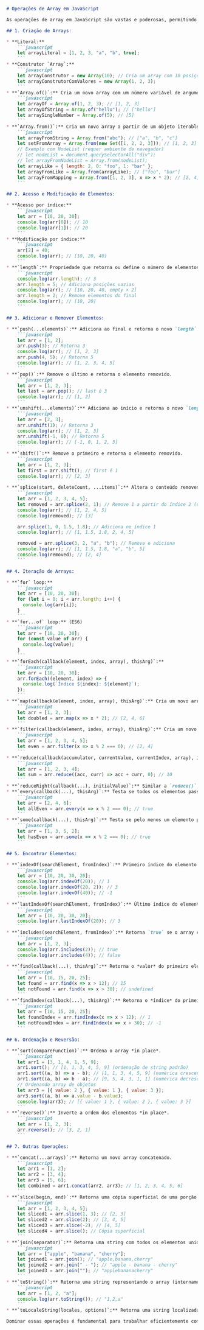 ```markdown
# Operações de Array em JavaScript

As operações de array em JavaScript são vastas e poderosas, permitindo manipular e trabalhar com coleções de dados de diversas maneiras. Aqui estão as principais categorias e operações com exemplos:

## 1. Criação de Arrays:

* **Literal:**
    ```javascript
    let arrayLiteral = [1, 2, 3, "a", "b", true];
    ```
* **Construtor `Array`:**
    ```javascript
    let arrayConstrutor = new Array(10); // Cria um array com 10 posições vazias
    let arrayConstrutorComValores = new Array(1, 2, 3);
    ```
* **`Array.of()`:** Cria um novo array com um número variável de argumentos.
    ```javascript
    let arrayOf = Array.of(1, 2, 3); // [1, 2, 3]
    let arrayOfString = Array.of("hello"); // ["hello"]
    let arraySingleNumber = Array.of(5); // [5]
    ```
* **`Array.from()`:** Cria um novo array a partir de um objeto iterable ou array-like.
    ```javascript
    let arrayFromString = Array.from("abc"); // ["a", "b", "c"]
    let setFromArray = Array.from(new Set([1, 2, 2, 3])); // [1, 2, 3]
    // Exemplo com NodeList (requer ambiente de navegador)
    // let nodeList = document.querySelectorAll("div");
    // let arrayFromNodeList = Array.from(nodeList);
    let arrayLike = { length: 2, 0: "foo", 1: "bar" };
    let arrayFromLike = Array.from(arrayLike); // ["foo", "bar"]
    let arrayFromMapping = Array.from([1, 2, 3], x => x * 2); // [2, 4, 6]
    ```

## 2. Acesso e Modificação de Elementos:

* **Acesso por índice:**
    ```javascript
    let arr = [10, 20, 30];
    console.log(arr[0]); // 10
    console.log(arr[1]); // 20
    ```
* **Modificação por índice:**
    ```javascript
    arr[2] = 40;
    console.log(arr); // [10, 20, 40]
    ```
* **`length`:** Propriedade que retorna ou define o número de elementos.
    ```javascript
    console.log(arr.length); // 3
    arr.length = 5; // Adiciona posições vazias
    console.log(arr); // [10, 20, 40, empty × 2]
    arr.length = 2; // Remove elementos do final
    console.log(arr); // [10, 20]
    ```

## 3. Adicionar e Remover Elementos:

* **`push(...elements)`:** Adiciona ao final e retorna o novo `length`.
    ```javascript
    let arr = [1, 2];
    arr.push(3); // Retorna 3
    console.log(arr); // [1, 2, 3]
    arr.push(4, 5); // Retorna 5
    console.log(arr); // [1, 2, 3, 4, 5]
    ```
* **`pop()`:** Remove o último e retorna o elemento removido.
    ```javascript
    let arr = [1, 2, 3];
    let last = arr.pop(); // last é 3
    console.log(arr); // [1, 2]
    ```
* **`unshift(...elements)`:** Adiciona ao início e retorna o novo `length`.
    ```javascript
    let arr = [2, 3];
    arr.unshift(1); // Retorna 3
    console.log(arr); // [1, 2, 3]
    arr.unshift(-1, 0); // Retorna 5
    console.log(arr); // [-1, 0, 1, 2, 3]
    ```
* **`shift()`:** Remove o primeiro e retorna o elemento removido.
    ```javascript
    let arr = [1, 2, 3];
    let first = arr.shift(); // first é 1
    console.log(arr); // [2, 3]
    ```
* **`splice(start, deleteCount, ...items)`:** Altera o conteúdo removendo/substituindo e/ou adicionando. Retorna array dos removidos.
    ```javascript
    let arr = [1, 2, 3, 4, 5];
    let removed = arr.splice(2, 1); // Remove 1 a partir do índice 2 (o 3)
    console.log(arr); // [1, 2, 4, 5]
    console.log(removed); // [3]

    arr.splice(1, 0, 1.5, 1.8); // Adiciona no índice 1
    console.log(arr); // [1, 1.5, 1.8, 2, 4, 5]

    removed = arr.splice(3, 2, "a", "b"); // Remove e adiciona
    console.log(arr); // [1, 1.5, 1.8, "a", "b", 5]
    console.log(removed); // [2, 4]
    ```

## 4. Iteração de Arrays:

* **`for` loop:**
    ```javascript
    let arr = [10, 20, 30];
    for (let i = 0; i < arr.length; i++) {
      console.log(arr[i]);
    }
    ```
* **`for...of` loop:** (ES6)
    ```javascript
    let arr = [10, 20, 30];
    for (const value of arr) {
      console.log(value);
    }
    ```
* **`forEach(callback(element, index, array), thisArg)`:**
    ```javascript
    let arr = [10, 20, 30];
    arr.forEach((element, index) => {
      console.log(`Índice ${index}: ${element}`);
    });
    ```
* **`map(callback(element, index, array), thisArg)`:** Cria um novo array com os resultados.
    ```javascript
    let arr = [1, 2, 3];
    let doubled = arr.map(x => x * 2); // [2, 4, 6]
    ```
* **`filter(callback(element, index, array), thisArg)`:** Cria um novo array com elementos que passam no teste.
    ```javascript
    let arr = [1, 2, 3, 4, 5];
    let even = arr.filter(x => x % 2 === 0); // [2, 4]
    ```
* **`reduce(callback(accumulator, currentValue, currentIndex, array), initialValue)`:** Reduz o array a um único valor.
    ```javascript
    let arr = [1, 2, 3, 4];
    let sum = arr.reduce((acc, curr) => acc + curr, 0); // 10
    ```
* **`reduceRight(callback(...), initialValue)`:** Similar a `reduce()`, mas da direita para a esquerda.
* **`every(callback(...), thisArg)`:** Testa se todos os elementos passam no teste.
    ```javascript
    let arr = [2, 4, 6];
    let allEven = arr.every(x => x % 2 === 0); // true
    ```
* **`some(callback(...), thisArg)`:** Testa se pelo menos um elemento passa no teste.
    ```javascript
    let arr = [1, 3, 5, 2];
    let hasEven = arr.some(x => x % 2 === 0); // true
    ```

## 5. Encontrar Elementos:

* **`indexOf(searchElement, fromIndex)`:** Primeiro índice do elemento ou -1.
    ```javascript
    let arr = [10, 20, 30, 20];
    console.log(arr.indexOf(20)); // 1
    console.log(arr.indexOf(20, 2)); // 3
    console.log(arr.indexOf(40)); // -1
    ```
* **`lastIndexOf(searchElement, fromIndex)`:** Último índice do elemento ou -1.
    ```javascript
    let arr = [10, 20, 30, 20];
    console.log(arr.lastIndexOf(20)); // 3
    ```
* **`includes(searchElement, fromIndex)`:** Retorna `true` se o array contém o elemento.
    ```javascript
    let arr = [1, 2, 3];
    console.log(arr.includes(2)); // true
    console.log(arr.includes(4)); // false
    ```
* **`find(callback(...), thisArg)`:** Retorna o *valor* do primeiro elemento que satisfaz o teste.
    ```javascript
    let arr = [10, 15, 20, 25];
    let found = arr.find(x => x > 12); // 15
    let notFound = arr.find(x => x > 30); // undefined
    ```
* **`findIndex(callback(...), thisArg)`:** Retorna o *índice* do primeiro elemento que satisfaz o teste.
    ```javascript
    let arr = [10, 15, 20, 25];
    let foundIndex = arr.findIndex(x => x > 12); // 1
    let notFoundIndex = arr.findIndex(x => x > 30); // -1
    ```

## 6. Ordenação e Reversão:

* **`sort(compareFunction)`:** Ordena o array *in place*.
    ```javascript
    let arr1 = [3, 1, 4, 1, 5, 9];
    arr1.sort(); // [1, 1, 3, 4, 5, 9] (ordenação de string padrão)
    arr1.sort((a, b) => a - b); // [1, 1, 3, 4, 5, 9] (numérica crescente)
    arr1.sort((a, b) => b - a); // [9, 5, 4, 3, 1, 1] (numérica decrescente)
    // Ordenando array de objetos
    let arr3 = [{ value: 2 }, { value: 1 }, { value: 3 }];
    arr3.sort((a, b) => a.value - b.value);
    console.log(arr3); // [{ value: 1 }, { value: 2 }, { value: 3 }]
    ```
* **`reverse()`:** Inverte a ordem dos elementos *in place*.
    ```javascript
    let arr = [1, 2, 3];
    arr.reverse(); // [3, 2, 1]
    ```

## 7. Outras Operações:

* **`concat(...arrays)`:** Retorna um novo array concatenado.
    ```javascript
    let arr1 = [1, 2];
    let arr2 = [3, 4];
    let arr3 = [5, 6];
    let combined = arr1.concat(arr2, arr3); // [1, 2, 3, 4, 5, 6]
    ```
* **`slice(begin, end)`:** Retorna uma cópia superficial de uma porção do array.
    ```javascript
    let arr = [1, 2, 3, 4, 5];
    let sliced1 = arr.slice(1, 3); // [2, 3]
    let sliced2 = arr.slice(2); // [3, 4, 5]
    let sliced3 = arr.slice(-2); // [4, 5]
    let sliced4 = arr.slice(); // Cópia superficial
    ```
* **`join(separator)`:** Retorna uma string com todos os elementos unidos.
    ```javascript
    let arr = ["apple", "banana", "cherry"];
    let joined1 = arr.join(); // "apple,banana,cherry"
    let joined2 = arr.join(" - "); // "apple - banana - cherry"
    let joined3 = arr.join(""); // "applebananacherry"
    ```
* **`toString()`:** Retorna uma string representando o array (internamente chama `join(',')`).
    ```javascript
    let arr = [1, 2, "a"];
    console.log(arr.toString()); // "1,2,a"
    ```
* **`toLocaleString(locales, options)`:** Retorna uma string localizada representando os elementos.

Dominar essas operações é fundamental para trabalhar eficientemente com arrays em JavaScript. Lembre-se da diferença entre métodos que modificam o array original (*in place*) e aqueles que retornam um novo array.
```
